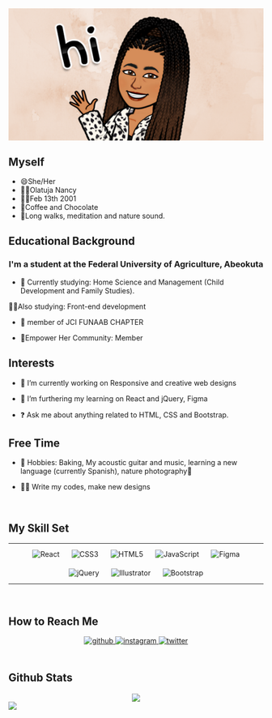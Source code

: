 <img src="https://github.com/moni-nancy/moni-nancy/blob/main/me.png" height= "25%" width= "100%" align="center">


## Myself
- 😄She/Her
- 🌺👑Olatuja Nancy
- 👶🏽Feb 13th 2001
- 💖Coffee and Chocolate
- 💖Long walks, meditation and nature sound.


## Educational Background  
### <div align="center">I'm a student at the Federal University of Agriculture, Abeokuta</div>  
  

- 🏫 Currently studying: Home Science and Management (Child Development and Family Studies).

👩‍💻Also studying: Front-end development 

- 🏫 member of  JCI FUNAAB CHAPTER

- 🏫Empower Her Community: Member  
  


## Interests  
- 🔭 I’m currently working on Responsive and creative web designs

- 🌱 I’m furthering my  learning on React and jQuery, Figma  
  

- ❓ Ask me about anything related to HTML, CSS and Bootstrap.  
  



## Free Time  
- 💖 Hobbies: Baking, My acoustic guitar and music, learning a new language (currently Spanish), nature photography🥰

- 👩‍💻 Write my codes, make new designs  
  

<br/>  


## My Skill Set  
<table><tr><td valign="top" width="33%">

<div align="center">  
<img style="margin: 10px" src="https://profilinator.rishav.dev/skills-assets/react-original-wordmark.svg" alt="React" height="25" />  
<img style="margin: 10px" src="https://profilinator.rishav.dev/skills-assets/css3-original-wordmark.svg" alt="CSS3" height="25" />  
<img style="margin: 10px" src="https://profilinator.rishav.dev/skills-assets/html5-original-wordmark.svg" alt="HTML5" height="25" />  
<img style="margin: 10px" src="https://profilinator.rishav.dev/skills-assets/javascript-original.svg" alt="JavaScript" height="25" />  
<img style="margin: 10px" src="https://profilinator.rishav.dev/skills-assets/figma-icon.svg" alt="Figma" height="25" />  
<img style="margin: 10px" src="https://profilinator.rishav.dev/skills-assets/jquery.png" alt="jQuery" height="25" />  
<img style="margin: 10px" src="https://profilinator.rishav.dev/skills-assets/adobe_illustrator-icon.svg" alt="Illustrator" height="25" />  
<img style="margin: 10px" src="https://profilinator.rishav.dev/skills-assets/bootstrap-plain.svg" alt="Bootstrap" height="25" />    
</div>
</td></tr></table>  


<br/>  


## How to Reach Me 
<div align="center">
<a href="https://github.com/moni-nancy" target="_blank">
<img src=https://img.shields.io/badge/github-%2324292e.svg?&style=for-the-badge&logo=github&logoColor=white alt=github style="margin-bottom: 5px;" />
</a>
<a href="https://instagram.com/nancy_olatuja" target="_blank">
<img src=https://img.shields.io/badge/instagram-%23000000.svg?&style=for-the-badge&logo=instagram&logoColor=white alt=instagram style="margin-bottom: 5px;" />
</a>
<a href="https://twitter.com/Nancy_Olatuja" target="_blank">
<img src=https://img.shields.io/badge/twitter-%2300acee.svg?&style=for-the-badge&logo=twitter&logoColor=white alt=twitter style="margin-bottom: 5px;" />
</a>  
</div>  
  

<br/>  


## Github Stats  
<div align="center"><img src="https://github-readme-stats.vercel.app/api?username=moni-nancy&show_icons=true&count_private=true&hide_border=true" align="center" /></div>  

<img src="https://github-readme-stats.vercel.app/api/top-langs/?username=moni-nancy&hide_border=true&layout=compact" align="left" />  

<br/>  
